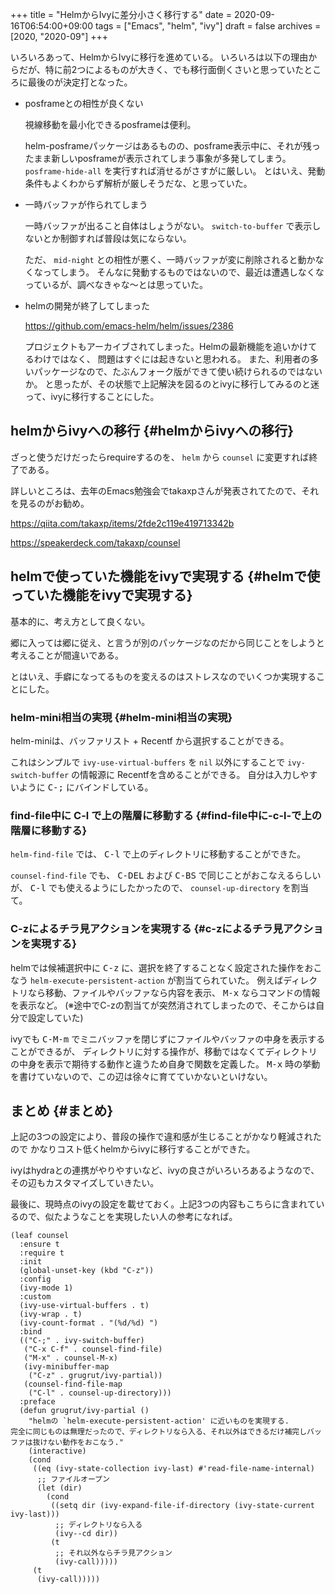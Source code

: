 +++
title = "HelmからIvyに差分小さく移行する"
date = 2020-09-16T06:54:00+09:00
tags = ["Emacs", "helm", "ivy"]
draft = false
archives = [2020, "2020-09"]
+++

いろいろあって、HelmからIvyに移行を進めている。
いろいろは以下の理由からだが、特に前2つによるものが大きく、でも移行面倒くさいと思っていたところに最後のが決定打となった。

-   posframeとの相性が良くない

    視線移動を最小化できるposframeは便利。

    helm-posframeパッケージはあるものの、posframe表示中に、それが残ったまま新しいposframeが表示されてしまう事象が多発してしまう。
    `posframe-hide-all` を実行すれば消せるがさすがに厳しい。
    とはいえ、発動条件もよくわからず解析が厳しそうだな、と思っていた。
-   一時バッファが作られてしまう

    一時バッファが出ること自体はしょうがない。 `switch-to-buffer` で表示しないとか制御すれば普段は気にならない。

    ただ、 `mid-night` との相性が悪く、一時バッファが変に削除されると動かなくなってしまう。
    そんなに発動するものではないので、最近は遭遇しなくなっているが、調べなきゃな〜とは思っていた。
-   helmの開発が終了してしまった

    <https://github.com/emacs-helm/helm/issues/2386>

    プロジェクトもアーカイブされてしまった。Helmの最新機能を追いかけてるわけではなく、
    問題はすぐには起きないと思われる。
    また、利用者の多いパッケージなので、たぶんフォーク版ができて使い続けられるのではないか。
    と思ったが、その状態で上記解決を図るのとivyに移行してみるのと迷って、ivyに移行することにした。


## helmからivyへの移行 {#helmからivyへの移行}

ざっと使うだけだったらrequireするのを、 `helm` から `counsel` に変更すれば終了である。

詳しいところは、去年のEmacs勉強会でtakaxpさんが発表されてたので、それを見るのがお勧め。

<https://qiita.com/takaxp/items/2fde2c119e419713342b>

<https://speakerdeck.com/takaxp/counsel>


## helmで使っていた機能をivyで実現する {#helmで使っていた機能をivyで実現する}

基本的に、考え方として良くない。

郷に入っては郷に従え、と言うが別のパッケージなのだから同じことをしようと考えることが間違いである。

とはいえ、手癖になってるものを変えるのはストレスなのでいくつか実現することにした。


### helm-mini相当の実現 {#helm-mini相当の実現}

helm-miniは、バッファリスト + Recentf から選択することができる。

これはシンプルで `ivy-use-virtual-buffers` を `nil` 以外にすることで `ivy-switch-buffer` の情報源に
Recentfを含めることができる。
自分は入力しやすいように <kbd>C-;</kbd> にバインドしている。


### find-file中に C-l で上の階層に移動する {#find-file中に-c-l-で上の階層に移動する}

`helm-find-file` では、 <kbd>C-l</kbd> で上のディレクトリに移動することができた。

`counsel-find-file` でも、 <kbd>C-DEL</kbd> および <kbd>C-BS</kbd> で同じことがおこなえるらしいが、
<kbd>C-l</kbd> でも使えるようにしたかったので、 `counsel-up-directory` を割当て。


### C-zによるチラ見アクションを実現する {#c-zによるチラ見アクションを実現する}

helmでは候補選択中に <kbd>C-z</kbd> に、選択を終了することなく設定された操作をおこなう `helm-execute-persistent-action` が割当てられていた。
例えばディレクトリなら移動、ファイルやバッファなら内容を表示、 <kbd>M-x</kbd> ならコマンドの情報を表示など。
(※途中でC-zの割当てが突然消されてしまったので、そこからは自分で設定していた)

ivyでも <kbd>C-M-m</kbd> でミニバッファを閉じずにファイルやバッファの中身を表示することができるが、
ディレクトリに対する操作が、移動ではなくてディレクトリの中身を表示で期待する動作と違うため自身で関数を定義した。
<kbd>M-x</kbd> 時の挙動を書けていないので、この辺は徐々に育てていかないといけない。


## まとめ {#まとめ}

上記の3つの設定により、普段の操作で違和感が生じることがかなり軽減されたので
かなりコスト低くhelmからivyに移行することができた。

ivyはhydraとの連携がやりやすいなど、ivyの良さがいろいろあるようなので、その辺もカスタマイズしていきたい。

最後に、現時点のivyの設定を載せておく。上記3つの内容もこちらに含まれているので、似たようなことを実現したい人の参考になれば。

```emacs-lisp
(leaf counsel
  :ensure t
  :require t
  :init
  (global-unset-key (kbd "C-z"))
  :config
  (ivy-mode 1)
  :custom
  (ivy-use-virtual-buffers . t)
  (ivy-wrap . t)
  (ivy-count-format . "(%d/%d) ")
  :bind
  (("C-;" . ivy-switch-buffer)
   ("C-x C-f" . counsel-find-file)
   ("M-x" . counsel-M-x)
   (ivy-minibuffer-map
    ("C-z" . grugrut/ivy-partial))
   (counsel-find-file-map
    ("C-l" . counsel-up-directory)))
  :preface
  (defun grugrut/ivy-partial ()
    "helmの `helm-execute-persistent-action' に近いものを実現する.
完全に同じものは無理だったので、ディレクトリなら入る、それ以外はできるだけ補完しバッファは抜けない動作をおこなう."
    (interactive)
    (cond
     ((eq (ivy-state-collection ivy-last) #'read-file-name-internal)
      ;; ファイルオープン
      (let (dir)
        (cond
         ((setq dir (ivy-expand-file-if-directory (ivy-state-current ivy-last)))
          ;; ディレクトリなら入る
          (ivy--cd dir))
         (t
          ;; それ以外ならチラ見アクション
          (ivy-call)))))
     (t
      (ivy-call)))))
```
